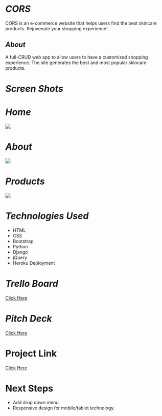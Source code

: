 # ***CORS***
CORS is an e-commerce website that helps users find the best skincare products.
Rejuvenate your shopping experience!


## ***About***

A full-CRUD web app to allow users to have a customized shopping experience. The site generates the best and most popular skincare products. 



# ***Screen Shots***



# ***Home***
![](https://i.imgur.com/LTSjKjk.png)




# ***About***

![](https://i.imgur.com/OpQU032.png)



# ***Products***

![](https://i.imgur.com/tmkd3UQ.png)

# ***Technologies Used***

* HTML
* CSS
* Bootstrap
* Python
* Django
* jQuery
* Heroku Deployment

# ***Trello Board***
[Click Here](https://trello.com/b/rd2WZL7x/project-3)

# ***Pitch Deck***
[Click Here](https://www.canva.com/design/DAE3W6dPHCM/xZyJcJZDsK1VzsKKbfzFug/edit?layoutQuery=pitch+deck+presentations)

# Project Link #

[Click Here](https://cors-sei.herokuapp.com/)


# Next Steps #

* Add drop down menu.
* Responsive design for mobile/tablet technology.